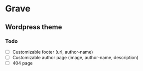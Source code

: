 # Grave
## Wordpress theme

### Todo
- [ ] Customizable footer (url, author-name)
- [ ] Customizable author page (image, author-name, description)
- [ ] 404 page
